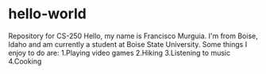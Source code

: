 # hello-world
Repository for CS-250
Hello, my name is Francisco Murguia. I'm from Boise, Idaho and am currently a student at Boise State University.
Some things I enjoy to do are:
1.Playing video games
2.Hiking
3.Listening to music
4.Cooking

